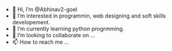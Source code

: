 - 👋 Hi, I’m @Abhinav2-goel
- 👀 I’m interested in programmin, web designing and soft skills developement. 
- 🌱 I’m currently learning python progrmming.
- 💞️ I’m looking to collaborate on ...
- 📫 How to reach me ...

<!---
Abhinav2-goel/Abhinav2-goel is a ✨ special ✨ repository because its `README.md` (this file) appears on your GitHub profile.
You can click the Preview link to take a look at your changes.
--->
